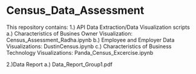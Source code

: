 # Census_Data_Assessment
This repository contains:
1.) API Data Extraction/Data Visualization scripts 
a.) Characteristics of Busines Owner Visualization: Census_Assessment_Radha.ipynb
b.) Employee and Employer Data Visualizations: DustinCensus.ipynb
c.) Characteristics of Business Technology Visualizations: Panda_Census_Excercise.ipynb

2.)Data Report
a.) Data_Report_Group1.pdf
